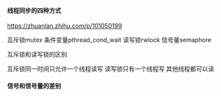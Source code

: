 #### 线程同步的四种方式
https://zhuanlan.zhihu.com/p/101050199

互斥锁mutex
条件变量pthread_cond_wait
读写锁rwlock
信号量semaphore

互斥锁和读写锁的区别

互斥锁同一时间只允许一个线程读写 读写锁只有一个线程写 其他线程都可以读 

#### 信号和信号量的差别

